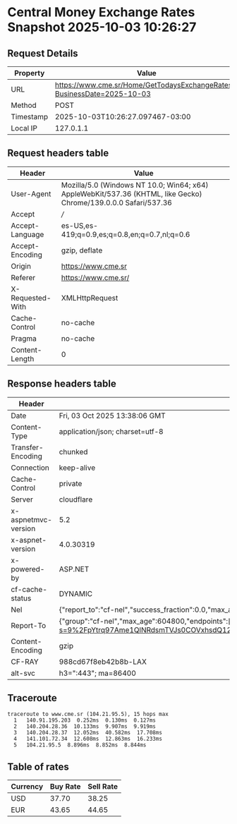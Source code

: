 # Central Money Exchange Rates Snapshot 2025-10-03 10:26:27
## Request Details

| Property | Value |
|----------|-------|
| URL | https://www.cme.sr/Home/GetTodaysExchangeRates/?BusinessDate=2025-10-03 |
| Method | POST |
| Timestamp | 2025-10-03T10:26:27.097467-03:00 |
| Local IP | 127.0.1.1 |
    
## Request headers table

| Header | Value |
|--------|-------|
| User-Agent | Mozilla/5.0 (Windows NT 10.0; Win64; x64) AppleWebKit/537.36 (KHTML, like Gecko) Chrome/139.0.0.0 Safari/537.36 |
| Accept | */* |
| Accept-Language | es-US,es-419;q=0.9,es;q=0.8,en;q=0.7,nl;q=0.6 |
| Accept-Encoding | gzip, deflate |
| Origin | https://www.cme.sr |
| Referer | https://www.cme.sr/ |
| X-Requested-With | XMLHttpRequest |
| Cache-Control | no-cache |
| Pragma | no-cache |
| Content-Length | 0 |

    
## Response headers table
| Header | Value |
|--------|-------|
| Date | Fri, 03 Oct 2025 13:38:06 GMT |
| Content-Type | application/json; charset=utf-8 |
| Transfer-Encoding | chunked |
| Connection | keep-alive |
| Cache-Control | private |
| Server | cloudflare |
| x-aspnetmvc-version | 5.2 |
| x-aspnet-version | 4.0.30319 |
| x-powered-by | ASP.NET |
| cf-cache-status | DYNAMIC |
| Nel | {"report_to":"cf-nel","success_fraction":0.0,"max_age":604800} |
| Report-To | {"group":"cf-nel","max_age":604800,"endpoints":[{"url":"https://a.nel.cloudflare.com/report/v4?s=9%2FpYtrq97Ame1QlNRdsmTVJs0COVxhsdQ12GeAhy9NnY2JKNcWezDrWAEYLcfF%2BXzspCloqHLoqIKFBFqBcUBQ5JCwY%2BJ8oVXtQ%3D"}]} |
| Content-Encoding | gzip |
| CF-RAY | 988cd67f8eb42b8b-LAX |
| alt-svc | h3=":443"; ma=86400 |

## Traceroute 

```
traceroute to www.cme.sr (104.21.95.5), 15 hops max
  1   140.91.195.203  0.252ms  0.130ms  0.127ms 
  2   140.204.28.36  10.133ms  9.907ms  9.919ms 
  3   140.204.28.37  12.052ms  40.582ms  17.708ms 
  4   141.101.72.34  12.608ms  12.863ms  16.233ms 
  5   104.21.95.5  8.896ms  8.852ms  8.844ms 

```


## Table of rates

| Currency | Buy Rate | Sell Rate |
|----------|----------|-----------|
| USD | 37.70 | 38.25 |
| EUR | 43.65 | 44.65 |
